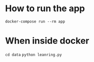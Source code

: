 # How to run the app

`docker-compose run --rm app`

# When inside docker
`cd data`
`python leanring.py`